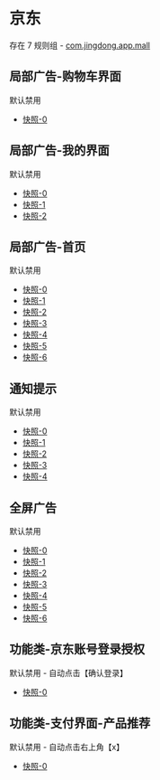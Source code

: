 # 京东

存在 7 规则组 - [com.jingdong.app.mall](/src/apps/com.jingdong.app.mall.ts)

## 局部广告-购物车界面

默认禁用

- [快照-0](https://i.gkd.li/import/12642266)

## 局部广告-我的界面

默认禁用

- [快照-0](https://i.gkd.li/import/12642270)
- [快照-1](https://i.gkd.li/import/12774910)
- [快照-2](https://i.gkd.li/import/13242002)

## 局部广告-首页

默认禁用

- [快照-0](https://i.gkd.li/import/13165659)
- [快照-1](https://i.gkd.li/import/12837870)
- [快照-2](https://i.gkd.li/import/13072091)
- [快照-3](https://i.gkd.li/import/12837870)
- [快照-4](https://i.gkd.li/import/13258973)
- [快照-5](https://i.gkd.li/import/13258980)
- [快照-6](https://i.gkd.li/import/13258981)

## 通知提示

默认禁用

- [快照-0](https://i.gkd.li/import/12839864)
- [快照-1](https://i.gkd.li/import/13772299)
- [快照-2](https://i.gkd.li/import/13917163)
- [快照-3](https://i.gkd.li/import/12839865)
- [快照-4](https://i.gkd.li/import/13463618)

## 全屏广告

默认禁用

- [快照-0](https://i.gkd.li/import/13165721)
- [快照-1](https://i.gkd.li/import/13218034)
- [快照-2](https://i.gkd.li/import/13241883)
- [快照-3](https://i.gkd.li/import/132599029)
- [快照-4](https://i.gkd.li/import/13258996)
- [快照-5](https://i.gkd.li/import/13336847)
- [快照-6](https://i.gkd.li/import/13446362)

## 功能类-京东账号登录授权

默认禁用 - 自动点击【确认登录】

- [快照-0](https://i.gkd.li/import/12901734)

## 功能类-支付界面-产品推荐

默认禁用 - 自动点击右上角【x】

- [快照-0](https://i.gkd.li/import/13191146)
